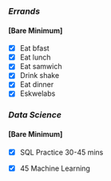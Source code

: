 ### *Errands*
#### [Bare Minimum]
* [x] Eat bfast
* [x] Eat lunch
* [x] Eat samwich
* [x] Drink shake
* [x] Eat dinner
* [x] Eskwelabs
### *Data Science*
#### [Bare Minimum]
* [x] SQL Practice 30-45 mins
* [x] 45 Machine Learning




